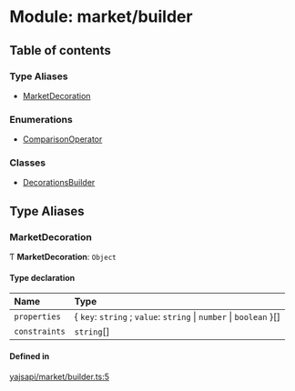 # Module: market/builder

## Table of contents

### Type Aliases

- [MarketDecoration](market_builder.md#marketdecoration)

### Enumerations

- [ComparisonOperator](../enums/market_builder.ComparisonOperator.md)

### Classes

- [DecorationsBuilder](../classes/market_builder.DecorationsBuilder.md)

## Type Aliases

### MarketDecoration

Ƭ **MarketDecoration**: `Object`

#### Type declaration

| Name | Type |
| :------ | :------ |
| `properties` | { `key`: `string` ; `value`: `string` \| `number` \| `boolean`  }[] |
| `constraints` | `string`[] |

#### Defined in

[yajsapi/market/builder.ts:5](https://github.com/golemfactory/yajsapi/blob/dec68b9/yajsapi/market/builder.ts#L5)
